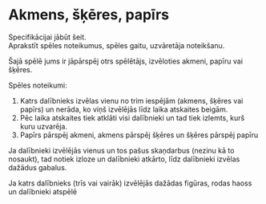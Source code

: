 # Akmens, šķēres, papīrs

Specifikācijai jābūt šeit.  
Aprakstīt spēles noteikumus, spēles gaitu, uzvāretāja noteikšanu.


Šajā spēlē jums ir jāpārspēj otrs spēlētājs, izvēloties akmeni, papīru vai šķēres.


Spēles noteikumi:
1. Katrs dalībnieks izvēlas vienu no trim iespējām (akmens, šķēres vai papīrs) un nerāda, ko viņš izvēlējās līdz laika atskaites beigām.
2. Pēc laika atskaites tiek atklāti visi dalībnieki un tad tiek izlemts, kurš kuru uzvarēja.
3. Papīrs pārspēj akmeni, akmens pārspēj šķēres un šķēres pārspēj papīru

Ja dalībnieki izvēlējās vienus un tos pašus skaņdarbus (nezinu kā to nosaukt), tad notiek izloze un dalībnieki atkārto, līdz dalībnieki izvēlas dažādus gabalus.


Ja katrs dalībnieks (trīs vai vairāk) izvēlējās dažādas figūras, rodas haoss un dalībnieki atspēlē
